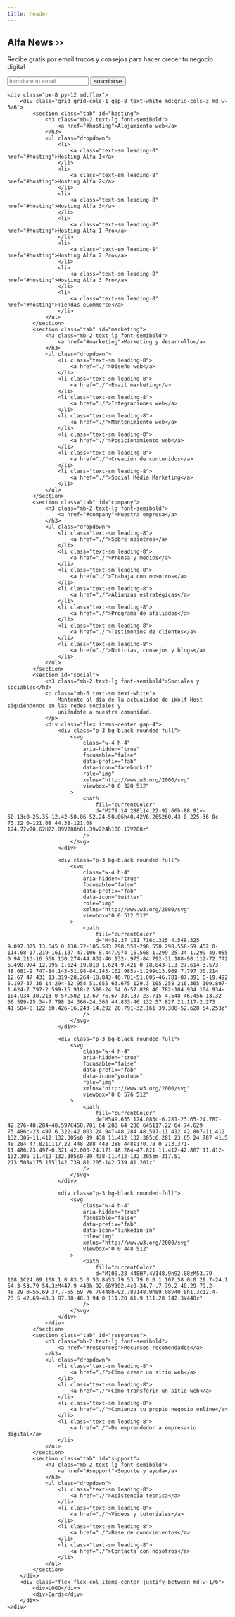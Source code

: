 ```yaml
---
title: header
---
```


<footer class="bg-blue-600 bg-bottom bg-cover md:bg-auto shadow-2xl">
	<div class="items-center justify-center gap-8 p-8 news md:flex">
		<h2 class="text-6xl font-normal text-white uppercase">
			Alfa News
			<span class="hidden md:inline">&rsaquo;&rsaquo;</span>
		</h2>
		<div class="">
			<p class="mb-4 text-center text-white">
				Recibe gratis por email trucos y consejos para hacer crecer tu negocio digital
			</p>
			<form class="inline-flex justify-around w-full gap-2" action="./">
				<input class="w-full p-3 rounded" type="text" placeholder="Introduce tu email" />
				<button class="w-full p-3 text-white uppercase bg-black rounded "> suscribirse </button>
			</form>
		</div>
	</div>

	<div class="px-8 py-12 md:flex">
		<div class="grid grid-cols-1 gap-8 text-white md:grid-cols-3 md:w-5/6">
			<section class="tab" id="hosting">
				<h3 class="mb-2 text-lg font-semibold">
					<a href="#hosting">Alojamiento web</a>
				</h3>
				<ul class="dropdown">
					<li>
						<a class="text-sm leading-8" href="#hosting">Hosting Alfa 1</a>
					</li>
					<li>
						<a class="text-sm leading-8" href="#hosting">Hosting Alfa 2</a>
					</li>
					<li>
						<a class="text-sm leading-8" href="#hosting">Hosting Alfa 3</a>
					</li>
					<li>
						<a class="text-sm leading-8" href="#hosting">Hosting Alfa 1 Pro</a>
					</li>
					<li>
						<a class="text-sm leading-8" href="#hosting">Hosting Alfa 2 Pro</a>
					</li>
					<li>
						<a class="text-sm leading-8" href="#hosting">Hosting Alfa 3 Pro</a>
					</li>
					<li>
						<a class="text-sm leading-8" href="#hosting">Tiendas eCommerce</a>
					</li>
				</ul>
			</section>
			<section class="tab" id="marketing">
				<h3 class="mb-2 text-lg font-semibold">
					<a href="#marketing">Marketing y desarrollo</a>
				</h3>
				<ul class="dropdown">
					<li class="text-sm leading-8">
						<a href="./">Diseño web</a>
					</li>
					<li class="text-sm leading-8">
						<a href="./">Email marketing</a>
					</li>
					<li class="text-sm leading-8">
						<a href="./">Integraciones web</a>
					</li>
					<li class="text-sm leading-8">
						<a href="./">Mantenimiento web</a>
					</li>
					<li class="text-sm leading-8">
						<a href="./">Posicionamiento web</a>
					</li>
					<li class="text-sm leading-8">
						<a href="./">Creación de contenidos</a>
					</li>
					<li class="text-sm leading-8">
						<a href="./">Social Media Marketing</a>
					</li>
				</ul>
			</section>
			<section class="tab" id="company">
				<h3 class="mb-2 text-lg font-semibold">
					<a href="#company">Nuestra empresa</a>
				</h3>
				<ul class="dropdown">
					<li class="text-sm leading-8">
						<a href="./">Sobre nosotros</a>
					</li>
					<li class="text-sm leading-8">
						<a href="./">Prensa y medios</a>
					</li>
					<li class="text-sm leading-8">
						<a href="./">Trabaja con nosotros</a>
					</li>
					<li class="text-sm leading-8">
						<a href="./">Alianzas estratégicas</a>
					</li>
					<li class="text-sm leading-8">
						<a href="./">Programa de afiliados</a>
					</li>
					<li class="text-sm leading-8">
						<a href="./">Testimonios de clientes</a>
					</li>
					<li class="text-sm leading-8">
						<a href="./">Noticias, consejos y blogs</a>
					</li>
				</ul>
			</section>
			<section id="social">
				<h3 class="mb-2 text-lg font-semibold">Sociales y sociables</h3>
				<p class="mb-6 text-sm text-white">
					Mantente al día de la actualidad de iWolf Host siguiéndonos en las redes sociales y
					uniéndote a nuestra comunidad.
				</p>
				<div class="flex items-center gap-4">
					<div class="p-3 bg-black rounded-full">
						<svg
							class="w-4 h-4"
							aria-hidden="true"
							focusable="false"
							data-prefix="fab"
							data-icon="facebook-f"
							role="img"
							xmlns="http://www.w3.org/2000/svg"
							viewbox="0 0 320 512"
						>
							<path
								fill="currentColor"
								d="M279.14 288l14.22-92.66h-88.91v-60.13c0-25.35 12.42-50.06 52.24-50.06h40.42V6.26S260.43 0 225.36 0c-73.22 0-121.08 44.38-121.08 124.72v70.62H22.89V288h81.39v224h100.17V288z"
							/>
						</svg>
					</div>

					<div class="p-3 bg-black rounded-full">
						<svg
							class="w-4 h-4"
							aria-hidden="true"
							focusable="false"
							data-prefix="fab"
							data-icon="twitter"
							role="img"
							xmlns="http://www.w3.org/2000/svg"
							viewbox="0 0 512 512"
						>
							<path
								fill="currentColor"
								d="M459.37 151.716c.325 4.548.325 9.097.325 13.645 0 138.72-105.583 298.558-298.558 298.558-59.452 0-114.68-17.219-161.137-47.106 8.447.974 16.568 1.299 25.34 1.299 49.055 0 94.213-16.568 130.274-44.832-46.132-.975-84.792-31.188-98.112-72.772 6.498.974 12.995 1.624 19.818 1.624 9.421 0 18.843-1.3 27.614-3.573-48.081-9.747-84.143-51.98-84.143-102.985v-1.299c13.969 7.797 30.214 12.67 47.431 13.319-28.264-18.843-46.781-51.005-46.781-87.391 0-19.492 5.197-37.36 14.294-52.954 51.655 63.675 129.3 105.258 216.365 109.807-1.624-7.797-2.599-15.918-2.599-24.04 0-57.828 46.782-104.934 104.934-104.934 30.213 0 57.502 12.67 76.67 33.137 23.715-4.548 46.456-13.32 66.599-25.34-7.798 24.366-24.366 44.833-46.132 57.827 21.117-2.273 41.584-8.122 60.426-16.243-14.292 20.791-32.161 39.308-52.628 54.253z"
							/>
						</svg>
					</div>

					<div class="p-3 bg-black rounded-full">
						<svg
							class="w-4 h-4"
							aria-hidden="true"
							focusable="false"
							data-prefix="fab"
							data-icon="youtube"
							role="img"
							xmlns="http://www.w3.org/2000/svg"
							viewbox="0 0 576 512"
						>
							<path
								fill="currentColor"
								d="M549.655 124.083c-6.281-23.65-24.787-42.276-48.284-48.597C458.781 64 288 64 288 64S117.22 64 74.629 75.486c-23.497 6.322-42.003 24.947-48.284 48.597-11.412 42.867-11.412 132.305-11.412 132.305s0 89.438 11.412 132.305c6.281 23.65 24.787 41.5 48.284 47.821C117.22 448 288 448 288 448s170.78 0 213.371-11.486c23.497-6.321 42.003-24.171 48.284-47.821 11.412-42.867 11.412-132.305 11.412-132.305s0-89.438-11.412-132.305zm-317.51 213.508V175.185l142.739 81.205-142.739 81.201z"
							/>
						</svg>
					</div>

					<div class="p-3 bg-black rounded-full">
						<svg
							class="w-4 h-4"
							aria-hidden="true"
							focusable="false"
							data-prefix="fab"
							data-icon="linkedin-in"
							role="img"
							xmlns="http://www.w3.org/2000/svg"
							viewbox="0 0 448 512"
						>
							<path
								fill="currentColor"
								d="M100.28 448H7.4V148.9h92.88zM53.79 108.1C24.09 108.1 0 83.5 0 53.8a53.79 53.79 0 0 1 107.58 0c0 29.7-24.1 54.3-53.79 54.3zM447.9 448h-92.68V302.4c0-34.7-.7-79.2-48.29-79.2-48.29 0-55.69 37.7-55.69 76.7V448h-92.78V148.9h89.08v40.8h1.3c12.4-23.5 42.69-48.3 87.88-48.3 94 0 111.28 61.9 111.28 142.3V448z"
							/>
						</svg>
					</div>
				</div>
			</section>
			<section class="tab" id="resources">
				<h3 class="mb-2 text-lg font-semibold">
					<a href="#resources">Recursos recomendados</a>
				</h3>
				<ul class="dropdown">
					<li class="text-sm leading-8">
						<a href="./">Cómo crear un sitio web</a>
					</li>
					<li class="text-sm leading-8">
						<a href="./">Cómo transferir un sitio web</a>
					</li>
					<li class="text-sm leading-8">
						<a href="./">Comienza tu propio negocio online</a>
					</li>
					<li class="text-sm leading-8">
						<a href="./">De emprendedor a empresario digital</a>
					</li>
				</ul>
			</section>
			<section class="tab" id="support">
				<h3 class="mb-2 text-lg font-semibold">
					<a href="#support">Soporte y ayuda</a>
				</h3>
				<ul class="dropdown">
					<li class="text-sm leading-8">
						<a href="./">Asistencia técnica</a>
					</li>
					<li class="text-sm leading-8">
						<a href="./">Videos y tutoriales</a>
					</li>
					<li class="text-sm leading-8">
						<a href="./">Base de conocimientos</a>
					</li>
					<li class="text-sm leading-8">
						<a href="./">Contacta con nosotros</a>
					</li>
				</ul>
			</section>
		</div>
		<div class="flex flex-col items-center justify-between md:w-1/6">
			<div>LOGO</div>
			<div>Cards</div>
		</div>
	</div>
</footer>
